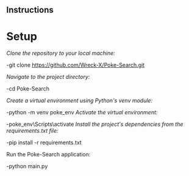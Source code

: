 ## Instructions

# Setup
*Clone the repository to your local machine:*


-git clone https://github.com/Wreck-X/Poke-Search.git

*Navigate to the project directory:*


-cd Poke-Search

*Create a virtual environment using Python's venv module:*



-python -m venv poke_env
*Activate the virtual environment:*


-poke_env\Scripts\activate
*Install the project's dependencies from the requirements.txt file:*

-pip install -r requirements.txt


Run the Poke-Search application:


-python main.py
 




